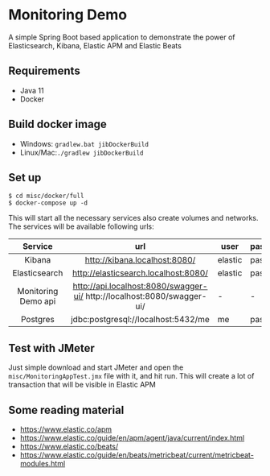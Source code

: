 # Monitoring Demo

A simple Spring Boot based application to demonstrate the power of Elasticsearch, Kibana, Elastic APM and Elastic Beats

## Requirements

- Java 11
- Docker

## Build docker image

- Windows: `gradlew.bat jibDockerBuild`
- Linux/Mac:`./gradlew jibDockerBuild`

## Set up

```
$ cd misc/docker/full
$ docker-compose up -d    
```

This will start all the necessary services also create volumes and networks. The services will be available following urls:

|       Service       |                                   url                                   | user    | password |
|:-------------------:|:-----------------------------------------------------------------------:|---------|----------|
| Kibana              | http://kibana.localhost:8080/                                           | elastic | password |
| Elasticsearch       | http://elasticsearch.localhost:8080/                                    | elastic | password |
| Monitoring Demo api | http://api.localhost:8080/swagger-ui/ http://localhost:8080/swagger-ui/ |    -    |     -    |
| Postgres            | jdbc:postgresql://localhost:5432/me                                     | me      | password |

## Test with JMeter

Just simple download and start JMeter and open the `misc/MonitoringAppTest.jmx` file with it, and hit run. This will create a lot of transaction that will be visible in Elastic APM

## Some reading material

- https://www.elastic.co/apm
- https://www.elastic.co/guide/en/apm/agent/java/current/index.html
- https://www.elastic.co/beats/
- https://www.elastic.co/guide/en/beats/metricbeat/current/metricbeat-modules.html